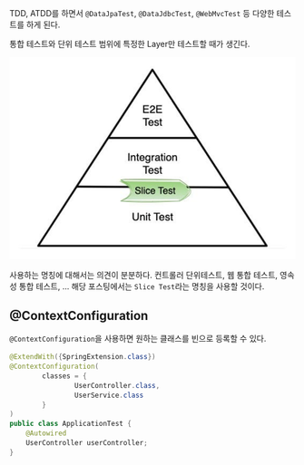 TDD, ATDD를 하면서 `@DataJpaTest`, `@DataJdbcTest`, `@WebMvcTest` 등 다양한 테스트를 하게 된다.

통합 테스트와 단위 테스트 범위에 특정한 Layer만 테스트할 때가 생긴다.

![img.png](img.png)

사용하는 명칭에 대해서는 의견이 분분하다. 컨트롤러 단위테스트, 웹 통합 테스트, 영속성 통합 테스트, ... 해당 포스팅에서는 `Slice Test`라는 명칭을 사용할 것이다.

## \@ContextConfiguration

`@ContextConfiguration`을 사용하면 원하는 클래스를 빈으로 등록할 수 있다.

```java
@ExtendWith({SpringExtension.class})
@ContextConfiguration(
        classes = {
                UserController.class,
                UserService.class
        }
)
public class ApplicationTest {
    @Autowired
    UserController userController;
}

```